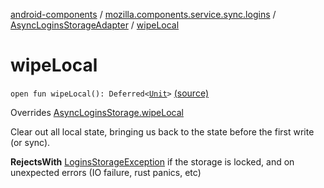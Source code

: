 [android-components](../../index.md) / [mozilla.components.service.sync.logins](../index.md) / [AsyncLoginsStorageAdapter](index.md) / [wipeLocal](./wipe-local.md)

# wipeLocal

`open fun wipeLocal(): Deferred<`[`Unit`](https://kotlinlang.org/api/latest/jvm/stdlib/kotlin/-unit/index.html)`>` [(source)](https://github.com/mozilla-mobile/android-components/blob/master/components/service/sync-logins/src/main/java/mozilla/components/service/sync/logins/AsyncLoginsStorage.kt#L298)

Overrides [AsyncLoginsStorage.wipeLocal](../-async-logins-storage/wipe-local.md)

Clear out all local state, bringing us back to the state before the first write (or sync).

**RejectsWith**
[LoginsStorageException](../-logins-storage-exception.md) if the storage is locked, and on unexpected
    errors (IO failure, rust panics, etc)

